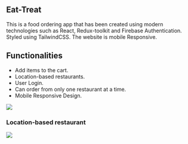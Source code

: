 ## Eat-Treat

This is a food ordering app that has been created using modern technologies such as React, Redux-toolkit and Firebase Authentication. Styled using TailwindCSS. The website is mobile Responsive.

## Functionalities

- Add items to the cart.
- Location-based restaurants.
- User Login.
- Can order from only one restaurant at a time.
- Mobile Responsive Design.

![](./public/images/chrome-capture-2024-2-24-1.gif)

### Location-based restaurant

![](./public/images/chrome-capture-2024-2-24.gif)
